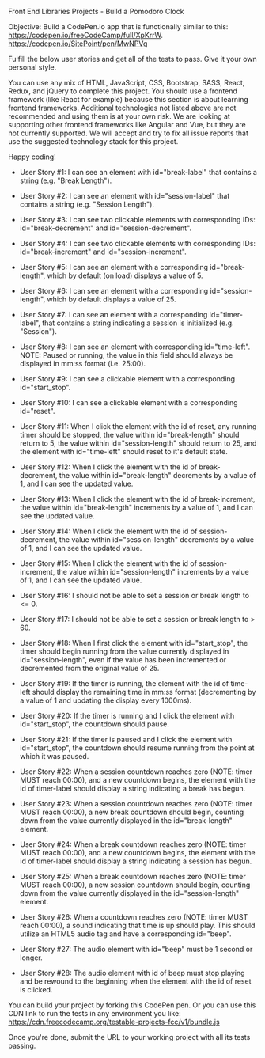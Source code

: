 Front End Libraries Projects - Build a Pomodoro Clock

   Objective: Build a CodePen.io app that is functionally similar to this: https://codepen.io/freeCodeCamp/full/XpKrrW.
   https://codepen.io/SitePoint/pen/MwNPVq
   
   Fulfill the below user stories and get all of the tests to pass. Give it your own personal style.

   You can use any mix of HTML, JavaScript, CSS, Bootstrap, SASS, React, Redux, and jQuery to complete this project. You should use a frontend framework (like React for example) because this section is about learning frontend frameworks. Additional technologies not listed above are not recommended and using them is at your own risk. We are looking at supporting other frontend frameworks like Angular and Vue, but they are not currently supported. We will accept and try to fix all issue reports that use the suggested technology stack for this project.
    
   Happy coding!
   
   - User Story #1: I can see an element with id="break-label" that contains a string (e.g. "Break Length").
   
   - User Story #2: I can see an element with id="session-label" that contains a string (e.g. "Session Length").
   
   - User Story #3: I can see two clickable elements with corresponding IDs: id="break-decrement" and id="session-decrement".
   
   - User Story #4: I can see two clickable elements with corresponding IDs: id="break-increment" and id="session-increment".
   
   - User Story #5: I can see an element with a corresponding id="break-length", which by default (on load) displays a value of 5.
   
   - User Story #6: I can see an element with a corresponding id="session-length", which by default displays a value of 25.
   
   - User Story #7: I can see an element with a corresponding id="timer-label", that contains a string indicating a session is initialized (e.g. "Session").
   
   - User Story #8: I can see an element with corresponding id="time-left". NOTE: Paused or running, the value in this field should always be displayed in mm:ss format (i.e. 25:00).
   
   - User Story #9: I can see a clickable element with a corresponding id="start_stop".
   
   - User Story #10: I can see a clickable element with a corresponding id="reset".
   
   - User Story #11: When I click the element with the id of reset, any running timer should be stopped, the value within id="break-length" should return to 5, the value within id="session-length" should return to 25, and the element with id="time-left" should reset to it's default state.
   
   - User Story #12: When I click the element with the id of break-decrement, the value within id="break-length" decrements by a value of 1, and I can see the updated value.
   
   - User Story #13: When I click the element with the id of break-increment, the value within id="break-length" increments by a value of 1, and I can see the updated value.
   
   - User Story #14: When I click the element with the id of session-decrement, the value within id="session-length" decrements by a value of 1, and I can see the updated value.
   
   - User Story #15: When I click the element with the id of session-increment, the value within id="session-length" increments by a value of 1, and I can see the updated value.
   
   - User Story #16: I should not be able to set a session or break length to <= 0.
   
   - User Story #17: I should not be able to set a session or break length to > 60.
   
   - User Story #18: When I first click the element with id="start_stop", the timer should begin running from the value currently displayed in id="session-length", even if the value has been incremented or decremented from the original value of 25.
   
   - User Story #19: If the timer is running, the element with the id of time-left should display the remaining time in mm:ss format (decrementing by a value of 1 and updating the display every 1000ms).
   
   - User Story #20: If the timer is running and I click the element with id="start_stop", the countdown should pause.
   
   - User Story #21: If the timer is paused and I click the element with id="start_stop", the countdown should resume running from the point at which it was paused.
   
   - User Story #22: When a session countdown reaches zero (NOTE: timer MUST reach 00:00), and a new countdown begins, the element with the id of timer-label should display a string indicating a break has begun.
   
   - User Story #23: When a session countdown reaches zero (NOTE: timer MUST reach 00:00), a new break countdown should begin, counting down from the value currently displayed in the id="break-length" element.
   
   - User Story #24: When a break countdown reaches zero (NOTE: timer MUST reach 00:00), and a new countdown begins, the element with the id of timer-label should display a string indicating a session has begun.
   
   - User Story #25: When a break countdown reaches zero (NOTE: timer MUST reach 00:00), a new session countdown should begin, counting down from the value currently displayed in the id="session-length" element.
   
   -  User Story #26: When a countdown reaches zero (NOTE: timer MUST reach 00:00), a sound indicating that time is up should play. This should utilize an HTML5 audio tag and have a corresponding id="beep".
   
   -  User Story #27: The audio element with id="beep" must be 1 second or longer.
    
   - User Story #28: The audio element with id of beep must stop playing and be rewound to the beginning when the element with the id of reset is clicked.
    
   You can build your project by forking this CodePen pen. Or you can use this CDN link to run the tests in any environment you like: https://cdn.freecodecamp.org/testable-projects-fcc/v1/bundle.js
    
   Once you're done, submit the URL to your working project with all its tests passing.